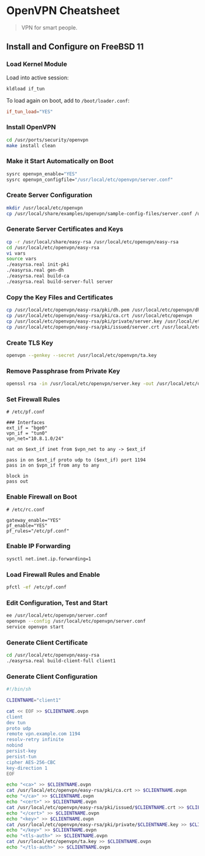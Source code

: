 # OpenVPN Cheatsheet

> VPN for smart people.

## Install and Configure on FreeBSD 11

### Load Kernel Module

Load into active session:
```bash
kldload if_tun
```

To load again on boot, add to `/boot/loader.conf`:
```conf
if_tun_load="YES"
```

### Install OpenVPN

```bash
cd /usr/ports/security/openvpn
make install clean
```

### Make it Start Automatically on Boot

```bash
sysrc openvpn_enable="YES"
sysrc openvpn_configfile="/usr/local/etc/openvpn/server.conf"
```

### Create Server Configuration

```bash
mkdir /usr/local/etc/openvpn
cp /usr/local/share/examples/openvpn/sample-config-files/server.conf /usr/local/etc/openvpn/server.conf
```

### Generate Server Certificates and Keys

```bash
cp -r /usr/local/share/easy-rsa /usr/local/etc/openvpn/easy-rsa
cd /usr/local/etc/openvpn/easy-rsa
vi vars
source vars
./easyrsa.real init-pki
./easyrsa.real gen-dh
./easyrsa.real build-ca
./easyrsa.real build-server-full server
```

### Copy the Key Files and Certificates

```bash
cp /usr/local/etc/openvpn/easy-rsa/pki/dh.pem /usr/local/etc/openvpn/dh2048.pem
cp /usr/local/etc/openvpn/easy-rsa/pki/ca.crt /usr/local/etc/openvpn
cp /usr/local/etc/openvpn/easy-rsa/pki/private/server.key /usr/local/etc/openvpn
cp /usr/local/etc/openvpn/easy-rsa/pki/issued/server.crt /usr/local/etc/openvpn
```

### Create TLS Key

```bash
openvpn --genkey --secret /usr/local/etc/openvpn/ta.key
```

### Remove Passphrase from Private Key

```bash
openssl rsa -in /usr/local/etc/openvpn/server.key -out /usr/local/etc/openvpn/server.key
```

### Set Firewall Rules

```
# /etc/pf.conf

### Interfaces
ext_if = "bge0"
vpn_if = "tun0"
vpn_net="10.8.1.0/24"

nat on $ext_if inet from $vpn_net to any -> $ext_if

pass in on $ext_if proto udp to ($ext_if) port 1194
pass in on $vpn_if from any to any

block in
pass out
```

### Enable Firewall on Boot

```
# /etc/rc.conf

gateway_enable="YES"
pf_enable="YES"
pf_rules="/etc/pf.conf"
```

### Enable IP Forwarding

``` bash
sysctl net.inet.ip.forwarding=1
```

### Load Firewall Rules and Enable

```bash
pfctl -ef /etc/pf.conf
```

### Edit Configuration, Test and Start

```bash
ee /usr/local/etc/openvpn/server.conf
openvpn --config /usr/local/etc/openvpn/server.conf
service openvpn start
```

### Generate Client Certificate

```bash
cd /usr/local/etc/openvpn/easy-rsa
./easyrsa.real build-client-full client1
```

### Generate Client Configuration

```bash
#!/bin/sh

CLIENTNAME="client1"

cat << EOF >> $CLIENTNAME.ovpn
client
dev tun
proto udp
remote vpn.example.com 1194
resolv-retry infinite
nobind
persist-key
persist-tun
cipher AES-256-CBC
key-direction 1
EOF

echo "<ca>" >> $CLIENTNAME.ovpn
cat /usr/local/etc/openvpn/easy-rsa/pki/ca.crt >> $CLIENTNAME.ovpn
echo "</ca>" >> $CLIENTNAME.ovpn
echo "<cert>" >> $CLIENTNAME.ovpn
cat /usr/local/etc/openvpn/easy-rsa/pki/issued/$CLIENTNAME.crt >> $CLIENTNAME.ovpn
echo "</cert>" >> $CLIENTNAME.ovpn
echo "<key>" >> $CLIENTNAME.ovpn
cat /usr/local/etc/openvpn/easy-rsa/pki/private/$CLIENTNAME.key >> $CLIENTNAME.ovpn
echo "</key>" >> $CLIENTNAME.ovpn
echo "<tls-auth>" >> $CLIENTNAME.ovpn
cat /usr/local/etc/openvpn/ta.key >> $CLIENTNAME.ovpn
echo "</tls-auth>" >> $CLIENTNAME.ovpn
```
